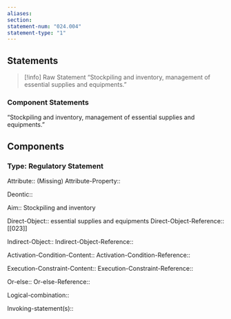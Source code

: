 ```yaml
---
aliases: 
section: 
statement-num: "024.004"
statement-type: "1"
---
```

## Statements 
> [!info] Raw Statement
> “Stockpiling and inventory, management of essential supplies and equipments.”  
> 

### Component Statements
“Stockpiling and inventory, management of essential supplies and equipments.”  
## Components
### Type: Regulatory Statement
Attribute:: (Missing)
Attribute-Property::

Deontic::

Aim:: Stockpiling and inventory

Direct-Object:: essential supplies and equipments
Direct-Object-Reference::  [[023]]

Indirect-Object::
Indirect-Object-Reference:: 

Activation-Condition-Content::
Activation-Condition-Reference:: 

Execution-Constraint-Content::
Execution-Constraint-Reference:: 

Or-else::
Or-else-Reference:: 

Logical-combination::

Invoking-statement(s)::